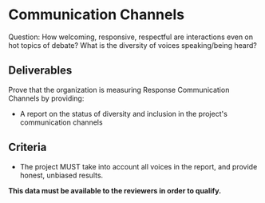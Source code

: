 # Communication Channels

Question:	How welcoming, responsive, respectful are interactions even on hot topics of debate? What is the diversity of voices speaking/being heard?

## Deliverables

Prove that the organization is measuring Response Communication Channels by providing:

  - A report on the status of diversity and inclusion in the project's communication channels

## Criteria

  - The project MUST take into account all voices in the report, and provide honest, unbiased results.

**This data must be available to the reviewers in order to qualify.**
